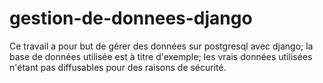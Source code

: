 # gestion-de-donnees-django
Ce travail a pour but de gérer des données sur postgresql avec django; la base de données utilisée est à titre d'exemple; les vrais données utilisées n'étant pas diffusables pour des raisons de sécurité.

